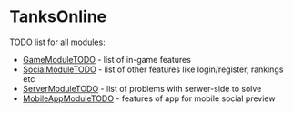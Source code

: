 # TanksOnline

TODO list for all modules:
* [GameModuleTODO] - list of in-game features
* [SocialModuleTODO] -  list of other features like login/register, rankings etc
* [ServerModuleTODO] - list of problems with serwer-side to solve
* [MobileAppModuleTODO] - features of app for mobile social preview

[GameModuleTODO]:       <https://github.com/RKopczynski/TanksOnline/tree/master/TanksOnline.ProjektPZ.Game/TODO.md>
[SocialModuleTODO]:     <https://github.com/RKopczynski/TanksOnline/tree/master/TanksOnline.ProjektPZ.Social/TODO.md>
[ServerModuleTODO]:     <https://github.com/RKopczynski/TanksOnline/tree/master/TanksOnline.ProjektPZ.Server/TODO.md>
[MobileAppModuleTODO]:  <https://github.com/RKopczynski/TanksOnline/tree/master/TanksOnline.ProjektTSM.Mobile/TODO.md>